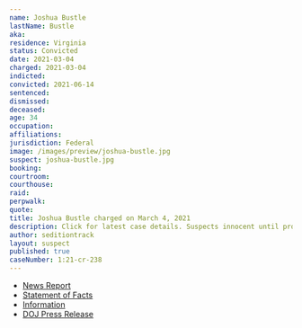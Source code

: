 ```yaml
---
name: Joshua Bustle
lastName: Bustle
aka:
residence: Virginia
status: Convicted
date: 2021-03-04
charged: 2021-03-04
indicted:
convicted: 2021-06-14
sentenced: 
dismissed: 
deceased:
age: 34
occupation:
affiliations:
jurisdiction: Federal
image: /images/preview/joshua-bustle.jpg
suspect: joshua-bustle.jpg
booking:
courtroom:
courthouse:
raid:
perpwalk:
quote:
title: Joshua Bustle charged on March 4, 2021
description: Click for latest case details. Suspects innocent until proven guilty.
author: seditiontrack
layout: suspect
published: true
caseNumber: 1:21-cr-238
---
```

- [News Report](https://lawandcrime.com/u-s-capitol-siege/anti-vaxxer-jessica-bustle-and-husband-joshua-bustle-are-both-busted-for-breaching-u-s-capitol-building-on-jan-6/)
- [Statement of Facts](https://www.justice.gov/usao-dc/case-multi-defendant/file/1413661/download)
- [Information](https://www.justice.gov/usao-dc/case-multi-defendant/file/1380181/download)
- [DOJ Press Release](https://www.justice.gov/usao-dc/case-multi-defendant/file/1404766/download)
